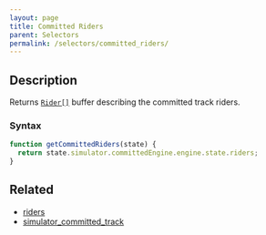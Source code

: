 ```yaml
---
layout: page
title: Committed Riders
parent: Selectors
permalink: /selectors/committed_riders/
---
```


## Description

Returns [`Rider[]`](../External/rider.js) buffer describing the committed track riders.

### Syntax

```js
function getCommittedRiders(state) {
  return state.simulator.committedEngine.engine.state.riders;
}
```

## Related

- [riders](./riders.md)
- [simulator_committed_track](./simulator_committed_track.md)
